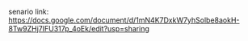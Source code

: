 senario link: https://docs.google.com/document/d/1mN4K7DxkW7yhSolbe8aokH-8Tw9ZHj7IFU317p_4oEk/edit?usp=sharing
